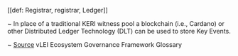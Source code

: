 [[def: Registrar, registrar, Ledger]]

~ In place of a traditional KERI witness pool a blockchain (i.e., Cardano) or other Distributed Ledger Technology (DLT) can be used to store Key Events.

~ [Source](https://www.gleif.org/vlei/introducing-the-vlei-ecosystem-governance-framework/2023-12-15_vlei-egf-v2.0-glossary_v1.3_final.pdf) vLEI Ecosystem Governance Framework Glossary
